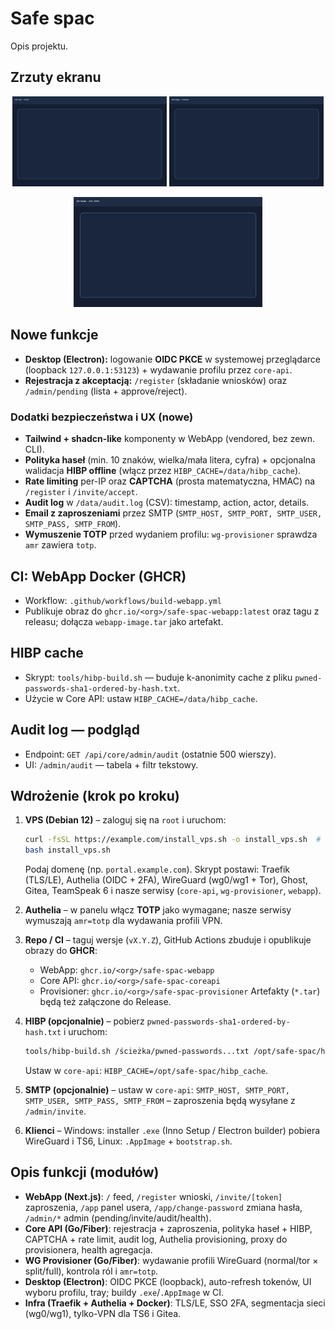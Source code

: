 # Safe spac

Opis projektu.


## Zrzuty ekranu

<p align="center">
  <img src="docs/img/portal_login.png" alt="Portal – logowanie" width="49%"/>
  <img src="docs/img/windows_installer.png" alt="Windows – instalator" width="49%"/>
</p>
<p align="center">
  <img src="docs/img/vpn_app_main.png" alt="RBH VpnApp – główne okno" width="60%"/>
</p>

## Nowe funkcje
- **Desktop (Electron):** logowanie **OIDC PKCE** w systemowej przeglądarce (loopback `127.0.0.1:53123`) + wydawanie profilu przez `core-api`.
- **Rejestracja z akceptacją:** `/register` (składanie wniosków) oraz `/admin/pending` (lista + approve/reject).

### Dodatki bezpieczeństwa i UX (nowe)
- **Tailwind + shadcn-like** komponenty w WebApp (vendored, bez zewn. CLI).
- **Polityka haseł** (min. 10 znaków, wielka/mała litera, cyfra) + opcjonalna walidacja **HIBP offline** (włącz przez `HIBP_CACHE=/data/hibp_cache`).
- **Rate limiting** per-IP oraz **CAPTCHA** (prosta matematyczna, HMAC) na `/register` i `/invite/accept`.
- **Audit log** w `/data/audit.log` (CSV): timestamp, action, actor, details.
- **Email z zaproszeniami** przez SMTP (`SMTP_HOST, SMTP_PORT, SMTP_USER, SMTP_PASS, SMTP_FROM`).  
- **Wymuszenie TOTP** przed wydaniem profilu: `wg-provisioner` sprawdza `amr` zawiera `totp`.
## CI: WebApp Docker (GHCR)
- Workflow: `.github/workflows/build-webapp.yml`
- Publikuje obraz do `ghcr.io/<org>/safe-spac-webapp:latest` oraz tagu z releasu; dołącza `webapp-image.tar` jako artefakt.

## HIBP cache
- Skrypt: `tools/hibp-build.sh` — buduje k-anonimity cache z pliku `pwned-passwords-sha1-ordered-by-hash.txt`.
- Użycie w Core API: ustaw `HIBP_CACHE=/data/hibp_cache`.

## Audit log — podgląd
- Endpoint: `GET /api/core/admin/audit` (ostatnie 500 wierszy).
- UI: `/admin/audit` — tabela + filtr tekstowy.
## Wdrożenie (krok po kroku)
1. **VPS (Debian 12)** – zaloguj się na `root` i uruchom:
   ```bash
   curl -fsSL https://example.com/install_vps.sh -o install_vps.sh  # lub skopiuj z repo
   bash install_vps.sh
   ```
   Podaj domenę (np. `portal.example.com`). Skrypt postawi: Traefik (TLS/LE), Authelia (OIDC + 2FA), WireGuard (wg0/wg1 + Tor), Ghost, Gitea, TeamSpeak 6 i nasze serwisy (`core-api`, `wg-provisioner`, `webapp`).

2. **Authelia** – w panelu włącz **TOTP** jako wymagane; nasze serwisy wymuszają `amr=totp` dla wydawania profili VPN.

3. **Repo / CI** – taguj wersje (`vX.Y.Z`), GitHub Actions zbuduje i opublikuje obrazy do **GHCR**:
   - WebApp: `ghcr.io/<org>/safe-spac-webapp`
   - Core API: `ghcr.io/<org>/safe-spac-coreapi`
   - Provisioner: `ghcr.io/<org>/safe-spac-provisioner`
   Artefakty (`*.tar`) będą też załączone do Release.

4. **HIBP (opcjonalnie)** – pobierz `pwned-passwords-sha1-ordered-by-hash.txt` i uruchom:
   ```bash
   tools/hibp-build.sh /ścieżka/pwned-passwords...txt /opt/safe-spac/hibp_cache
   ```
   Ustaw w `core-api`: `HIBP_CACHE=/opt/safe-spac/hibp_cache`.

5. **SMTP (opcjonalnie)** – ustaw w `core-api`:
   `SMTP_HOST, SMTP_PORT, SMTP_USER, SMTP_PASS, SMTP_FROM` – zaproszenia będą wysyłane z `/admin/invite`.

6. **Klienci** – Windows: installer `.exe` (Inno Setup / Electron builder) pobiera WireGuard i TS6, Linux: `.AppImage` + `bootstrap.sh`.

## Opis funkcji (modułów)
- **WebApp (Next.js)**: `/` feed, `/register` wnioski, `/invite/[token]` zaproszenia, `/app` panel usera, `/app/change-password` zmiana hasła, `/admin/*` admin (pending/invite/audit/health).
- **Core API (Go/Fiber)**: rejestracja + zaproszenia, polityka haseł + HIBP, CAPTCHA + rate limit, audit log, Authelia provisioning, proxy do provisionera, health agregacja.
- **WG Provisioner (Go/Fiber)**: wydawanie profili WireGuard (normal/tor × split/full), kontrola ról i `amr=totp`.
- **Desktop (Electron)**: OIDC PKCE (loopback), auto-refresh tokenów, UI wyboru profilu, tray; buildy `.exe`/`.AppImage` w CI.
- **Infra (Traefik + Authelia + Docker)**: TLS/LE, SSO 2FA, segmentacja sieci (wg0/wg1), tylko-VPN dla TS6 i Gitea.

